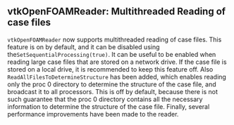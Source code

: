 ## vtkOpenFOAMReader: Multithreaded Reading of case files

`vtkOpenFOAMReader` now supports multithreaded reading of case files. This feature is on by default, and it can be
disabled using the`SetSequentialProcessing(true)`. It can be useful to be enabled when reading large case files that
are stored on a network drive. If the case file is stored on a local drive, it is recommended to keep this feature off.
Also `ReadAllFilesToDetermineStructure` has been added, which enables reading only the proc 0 directory to determine the
structure of the case file, and broadcast it to all processors. This is off by default, because there is not such
guarantee that the proc 0 directory contains all the necessary information to determine the structure of the case file.
Finally, several performance improvements have been made to the reader.
